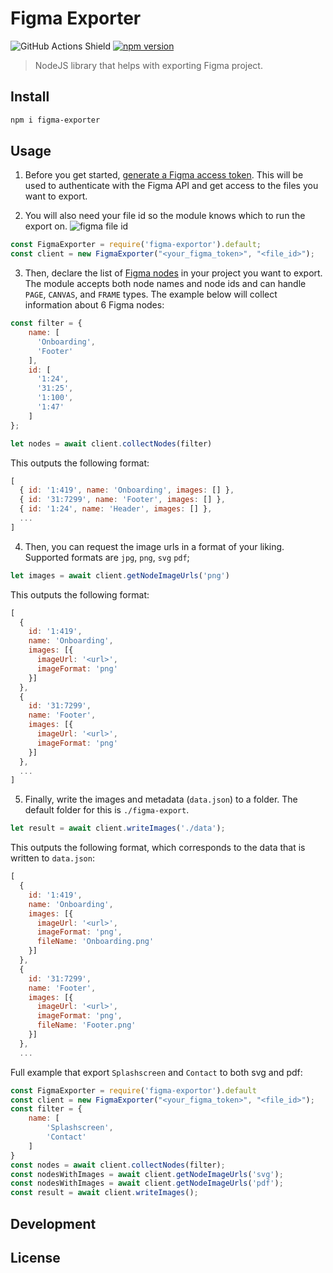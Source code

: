 # Figma Exporter
![GitHub Actions Shield](https://github.com/SvanBoxel/figma-exporter/workflows/Build,%20lint,%20and%20test/badge.svg)
[![npm version](http://img.shields.io/npm/v/figma-exporter.svg?style=flat)](https://www.npmjs.com/package/figma-exporter "View this project on npm")

> NodeJS library that helps with exporting Figma project. 

## Install

```bash
npm i figma-exporter
```

## Usage
1. Before you get started, [generate a Figma access token](https://www.figma.com/developers/api#access-tokens). This will be used to authenticate with the Figma API and get access to the files you want to export. 

2. You will also need your file id so the module knows which to run the export on.
![figma file id](https://user-images.githubusercontent.com/24505883/83338620-6e8a4080-a2c6-11ea-8891-38b0a1f0c981.png)

```js
const FigmaExporter = require('figma-exportor').default;
const client = new FigmaExporter("<your_figma_token>", "<file_id>");
```

3. Then, declare the list of [Figma nodes](https://www.figma.com/plugin-docs/api/nodes/) in your project you want to export. The module accepts both node names and node ids and can handle `PAGE`, `CANVAS`, and `FRAME` types. The example below will collect information about 6 Figma nodes:

```js
const filter = { 
    name: [
      'Onboarding', 
      'Footer'
    ],
    id: [
      '1:24',
      '31:25',
      '1:100',
      '1:47'
    ]
};

let nodes = await client.collectNodes(filter)

```

This outputs the following format: 
```js
[
  { id: '1:419', name: 'Onboarding', images: [] },
  { id: '31:7299', name: 'Footer', images: [] },
  { id: '1:24', name: 'Header', images: [] },
  ...
]
```

4. Then, you can request the image urls in a format of your liking. Supported formats are `jpg`, `png`, `svg` `pdf`;

```js
let images = await client.getNodeImageUrls('png')
```

This outputs the following format:

```js
[
  {
    id: '1:419',
    name: 'Onboarding',
    images: [{
      imageUrl: '<url>',
      imageFormat: 'png'
    }]
  },
  {
    id: '31:7299',
    name: 'Footer',
    images: [{
      imageUrl: '<url>',
      imageFormat: 'png'
    }]
  },
  ...
]
```

5. Finally, write the images and metadata (`data.json`) to a folder. The default folder for this is `./figma-export`.

```js
let result = await client.writeImages('./data');
```

This outputs the following format, which corresponds to the data that is written to `data.json`:

```js
[
  {
    id: '1:419',
    name: 'Onboarding',
    images: [{
      imageUrl: '<url>',
      imageFormat: 'png',
      fileName: 'Onboarding.png'
    }]
  },
  {
    id: '31:7299',
    name: 'Footer',
    images: [{
      imageUrl: '<url>',
      imageFormat: 'png',
      fileName: 'Footer.png'
    }]
  },
  ...
```

Full example that export `Splashscreen` and `Contact` to both svg and pdf:
```js
const FigmaExporter = require('figma-exportor').default
const client = new FigmaExporter("<your_figma_token>", "<file_id>");
const filter = { 
    name: [
        'Splashscreen',
        'Contact' 
    ]
}
const nodes = await client.collectNodes(filter);
const nodesWithImages = await client.getNodeImageUrls('svg');
const nodesWithImages = await client.getNodeImageUrls('pdf');
const result = await client.writeImages();

```

## Development

## License
